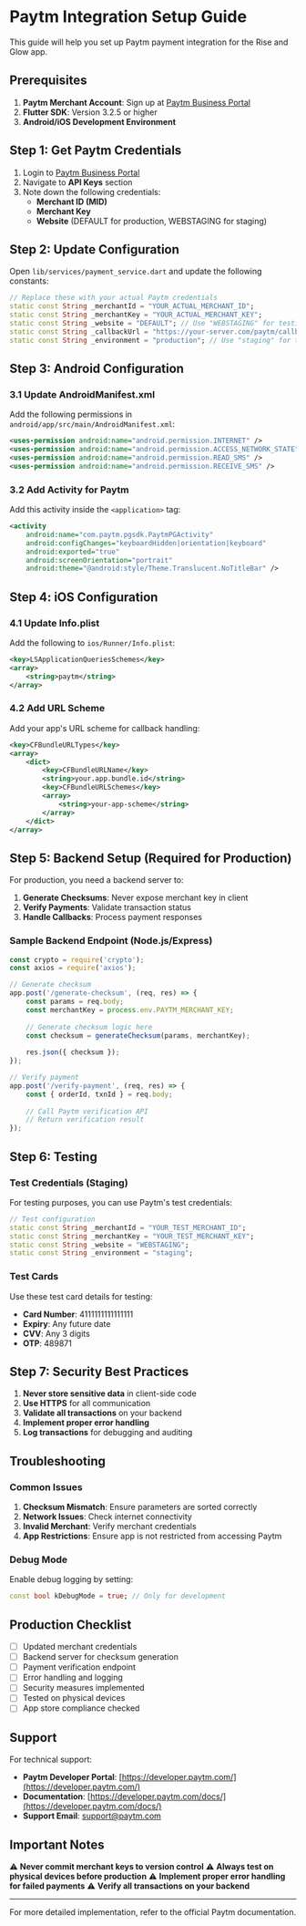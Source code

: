 # Paytm Integration Setup Guide

This guide will help you set up Paytm payment integration for the Rise and Glow app.

## Prerequisites

1. **Paytm Merchant Account**: Sign up at [Paytm Business Portal](https://business.paytm.com/)
2. **Flutter SDK**: Version 3.2.5 or higher
3. **Android/iOS Development Environment**

## Step 1: Get Paytm Credentials

1. Login to [Paytm Business Portal](https://business.paytm.com/)
2. Navigate to **API Keys** section
3. Note down the following credentials:
   - **Merchant ID (MID)**
   - **Merchant Key**
   - **Website** (DEFAULT for production, WEBSTAGING for staging)

## Step 2: Update Configuration

Open `lib/services/payment_service.dart` and update the following constants:

```dart
// Replace these with your actual Paytm credentials
static const String _merchantId = "YOUR_ACTUAL_MERCHANT_ID";
static const String _merchantKey = "YOUR_ACTUAL_MERCHANT_KEY";
static const String _website = "DEFAULT"; // Use "WEBSTAGING" for testing
static const String _callbackUrl = "https://your-server.com/paytm/callback";
static const String _environment = "production"; // Use "staging" for testing
```

## Step 3: Android Configuration

### 3.1 Update AndroidManifest.xml

Add the following permissions in `android/app/src/main/AndroidManifest.xml`:

```xml
<uses-permission android:name="android.permission.INTERNET" />
<uses-permission android:name="android.permission.ACCESS_NETWORK_STATE" />
<uses-permission android:name="android.permission.READ_SMS" />
<uses-permission android:name="android.permission.RECEIVE_SMS" />
```

### 3.2 Add Activity for Paytm

Add this activity inside the `<application>` tag:

```xml
<activity
    android:name="com.paytm.pgsdk.PaytmPGActivity"
    android:configChanges="keyboardHidden|orientation|keyboard"
    android:exported="true"
    android:screenOrientation="portrait"
    android:theme="@android:style/Theme.Translucent.NoTitleBar" />
```

## Step 4: iOS Configuration

### 4.1 Update Info.plist

Add the following to `ios/Runner/Info.plist`:

```xml
<key>LSApplicationQueriesSchemes</key>
<array>
    <string>paytm</string>
</array>
```

### 4.2 Add URL Scheme

Add your app's URL scheme for callback handling:

```xml
<key>CFBundleURLTypes</key>
<array>
    <dict>
        <key>CFBundleURLName</key>
        <string>your.app.bundle.id</string>
        <key>CFBundleURLSchemes</key>
        <array>
            <string>your-app-scheme</string>
        </array>
    </dict>
</array>
```

## Step 5: Backend Setup (Required for Production)

For production, you need a backend server to:

1. **Generate Checksums**: Never expose merchant key in client
2. **Verify Payments**: Validate transaction status
3. **Handle Callbacks**: Process payment responses

### Sample Backend Endpoint (Node.js/Express)

```javascript
const crypto = require('crypto');
const axios = require('axios');

// Generate checksum
app.post('/generate-checksum', (req, res) => {
    const params = req.body;
    const merchantKey = process.env.PAYTM_MERCHANT_KEY;
    
    // Generate checksum logic here
    const checksum = generateChecksum(params, merchantKey);
    
    res.json({ checksum });
});

// Verify payment
app.post('/verify-payment', (req, res) => {
    const { orderId, txnId } = req.body;
    
    // Call Paytm verification API
    // Return verification result
});
```

## Step 6: Testing

### Test Credentials (Staging)

For testing purposes, you can use Paytm's test credentials:

```dart
// Test configuration
static const String _merchantId = "YOUR_TEST_MERCHANT_ID";
static const String _merchantKey = "YOUR_TEST_MERCHANT_KEY";
static const String _website = "WEBSTAGING";
static const String _environment = "staging";
```

### Test Cards

Use these test card details for testing:

- **Card Number**: 4111111111111111
- **Expiry**: Any future date
- **CVV**: Any 3 digits
- **OTP**: 489871

## Step 7: Security Best Practices

1. **Never store sensitive data** in client-side code
2. **Use HTTPS** for all communication
3. **Validate all transactions** on your backend
4. **Implement proper error handling**
5. **Log transactions** for debugging and auditing

## Troubleshooting

### Common Issues

1. **Checksum Mismatch**: Ensure parameters are sorted correctly
2. **Network Issues**: Check internet connectivity
3. **Invalid Merchant**: Verify merchant credentials
4. **App Restrictions**: Ensure app is not restricted from accessing Paytm

### Debug Mode

Enable debug logging by setting:

```dart
const bool kDebugMode = true; // Only for development
```

## Production Checklist

- [ ] Updated merchant credentials
- [ ] Backend server for checksum generation
- [ ] Payment verification endpoint
- [ ] Error handling and logging
- [ ] Security measures implemented
- [ ] Tested on physical devices
- [ ] App store compliance checked

## Support

For technical support:
- **Paytm Developer Portal**: [https://developer.paytm.com/](https://developer.paytm.com/)
- **Documentation**: [https://developer.paytm.com/docs/](https://developer.paytm.com/docs/)
- **Support Email**: support@paytm.com

## Important Notes

⚠️ **Never commit merchant keys to version control**
⚠️ **Always test on physical devices before production**
⚠️ **Implement proper error handling for failed payments**
⚠️ **Verify all transactions on your backend**

---

For more detailed implementation, refer to the official Paytm documentation.
